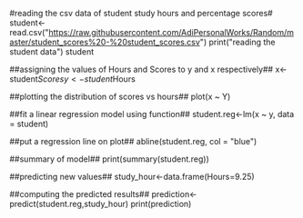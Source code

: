 #reading the csv data of student study hours and percentage scores#
student<-read.csv("https://raw.githubusercontent.com/AdiPersonalWorks/Random/master/student_scores%20-%20student_scores.csv")
print("reading the student data")
student

##assigning the values of Hours and Scores to y and x respectively##
x<-student$Scores
y<-student$Hours

##plotting the distribution of scores vs hours##
plot(x ~ Y)

##fit a linear regression model using function##
student.reg<-lm(x ~ y, data = student)

##put a regression line on plot##
abline(student.reg, col = "blue")

##summary of model##
print(summary(student.reg))

##predicting new values##
study_hour<-data.frame(Hours=9.25)

##computing the predicted results##
prediction<-predict(student.reg,study_hour)
print(prediction)

